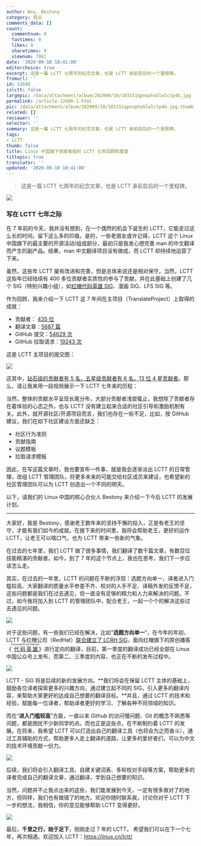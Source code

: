 ```yaml
---
author: Wxy, Bestony
category: 观点
comments_data: []
count:
  commentnum: 0
  favtimes: 0
  likes: 0
  sharetimes: 0
  viewnum: 7861
date: '2020-09-10 10:41:00'
editorchoice: true
excerpt: 这是一篇 LCTT 七周年的纪念文章，也是 LCTT 承前启后的一个里程碑。
fromurl: ''
id: 12600
islctt: false
largepic: /data/attachment/album/202009/10/103151qpnopha5lwlctp4b.jpg
permalink: /article-12600-1.html
pic: /data/attachment/album/202009/10/103151qpnopha5lwlctp4b.jpg.thumb.jpg
related: []
reviewer: ''
selector: ''
summary: 这是一篇 LCTT 七周年的纪念文章，也是 LCTT 承前启后的一个里程碑。
tags:
- LCTT
thumb: false
title: Linux 中国旗下贡献者组织 LCTT 七年回顾和展望
titlepic: true
translator: ''
updated: '2020-09-10 10:41:00'
---
```



> 
> 这是一篇 LCTT 七周年的纪念文章，也是 LCTT 承前启后的一个里程碑。
> 
> 
> 


![](/data/attachment/album/202009/10/103151qpnopha5lwlctp4b.jpg)


### 写在 LCTT 七年之际


在 7 年前的今天，我并没有想到，在一个偶然的机会下诞生的 LCTT，它能走过这么长的时间，留下这么多的印痕。是的，一些老朋友或许记得，LCTT 这个 Linux 中国旗下的最主要的开源活动/组成部分，最初只是我发心想完善 man 的中文翻译而产生的副产品。结果，man 中文翻译项目没有做成，而 LCTT 却持续地运营了下来。


虽然，这些年 LCTT 屡有改进和完善，但是总体来说还是相对保守。当然，LCTT 这些年已经陆续有 400 多位贡献者实质性的参与了贡献，并在此基础上创建了几个 SIG（特别兴趣小组），如[红帽代码英雄 SIG](/article-12436-1.html)、漫画 SIG、LFS SIG 等。


作为回顾，我来介绍一下 LCTT 这 7 年间在主项目（TranslateProject）上取得的成就：


* 贡献者： [435 位](https://linux.cn/lctt-list)
* 翻译文章：[5687 篇](https://linux.cn/)
* GitHub 提交：[54629 次](https://github.com/LCTT/TranslateProject)
* GitHub 拉取请求：[19243 次](https://github.com/LCTT/TranslateProject/pulls)


这是 LCTT 主项目的提交图：


![](/data/attachment/album/202009/10/104114wpsqqbqq5qrpa5dd.png)


这其中，[钻石级的贡献者有 5 名，五星级贡献者有 6 名，13 位 4 星贡献者](https://linux.cn/lctt-list)。那么，请让我来用一段视频展示一下 LCTT 七年来的历程：






当然，整体的贡献水平呈现长尾分布，大部分贡献者浅尝辄止，我想除了贡献者存在着体验的心态之外，也与 LCTT 没有建立起来合适的社区引导和激励机制有关。此外，就开源社区/开源项目而言，我们也存在一些不足，比如，按 GitHub 建议，我们在如下社区建设方面还缺乏：


* 社区行为准则
* 贡献指南
* 议题模板
* 拉取请求模板


因此，在写这篇文章时，我也要宣布一件事，就是我会逐渐淡出 LCTT 的日常管理，改组 LCTT 管理团队，将更多未来的可能交给社区成员来建设，也希望新的社区管理团队可以为 LCTT 创造出一个不同的明天。


以下，请我们的 Linux 中国的核心合伙人 Bestony 来介绍一下今后 LCTT 的发展计划。




---


大家好，我是 Bestony，感谢老王数年来的坚持不懈的投入，正是有老王的坚守，才能有我们如今的成就。在接下来的时间里，我将会帮助老王，更好的运作 LCTT，让老王可以喘口气，也为 LCTT 带来一些新的气象。


在过去的七年里，我们 LCTT 做了很多事情，我们翻译了数千篇文章，有数百位技能精湛的贡献者。如今，到了 7 年的这个节点上，我也在思考，我们下一步应该怎么走。


其实，在过去的一年里，LCTT 的问题在不断的浮现：选题方向单一、译者进入门槛较高、大家翻译的质量水平参差不齐、校对的人手不足、译稿外发的反馈不足，这些问题都是我们在过去遇见，但一直没有足够的精力和人力来解决的问题。不过，如今我将加入到 LCTT 的管理团队中，配合老王，一起一个个的解决这些过去遇见的问题。


![](/data/attachment/album/202009/10/104115ddpp955q991yd2p1.png)


对于这些问题，有一些我们已经在解决，比如“**选题方向单一**”，在今年的年初，LCTT 与红帽公司（RedHat）[联合建立了 LCRH SIG](/article-12436-1.html)，面向红帽旗下的原创播客《<ruby> <a href="https://www.redhat.com/en/command-line-heroes">  代码英雄 </a> <rt>  Command Line Heroes </rt></ruby>》进行定向的翻译，目前，第一季度的翻译成功已经全部在 Linux 中国公众号上发布，而第二、三季度的内容，也正在不断的发布过程中。


![](/data/attachment/album/202009/10/104115uvrv2qk3gkv3kbe9.png)


LCTT - SIG 将是后续的新的发展方向。**我们将会在保留 LCTT 主体的基础上，鼓励各位译者探索更多的兴趣方向，通过建立起不同的 SIG，引入更多的翻译内容，来帮助大家更好的达成自己想要的翻译目标。**并且，通过 LCTT 的技术和经验，赋能每一位译者，帮助译者更好的学习、了解各种不同领域的知识。


而在“**进入门槛较高**”方面，一直以来 Github 的访问慢问题、Git 的概念不熟悉等问题，都是困扰不少新同学的点。而也正是这些点，在不断制约着 LCTT 的发展。在将来，我希望 LCTT 可以打造出自己的翻译工具（也将会为之而奋斗），通过工具辅助的方式，帮助更多人走上翻译的道路，让更多的爱好者们，可以为中文的技术环境贡献一份力。


![](/data/attachment/album/202009/10/104116nwf6kx6tuzkut2zj.png)


后续，我们将会引入翻译工具、自建关键词表、多轮校对手段等方案，帮助更多的译者完成自己的翻译文章，通过翻译，学到自己想要的知识。


当然，问题并不止我点出来的这些，我们能发展到今天，一定有很多做对了的地方，但同样，我们也有做错了的地方。欢迎你随时联系我，讨论你对于 LCTT 下一步的想法，我相信，你的意见能够帮助 LCTT 变得更好。


![](/data/attachment/album/202009/10/104117taaw0r1omhdv0qv0.png)


最后，**千里之行，始于足下**，刚刚走过 7 年的 LCTT， 希望我们可以在下一个七年，再次相遇。欢迎加入 LCTT：<https://linux.cn/lctt/>
